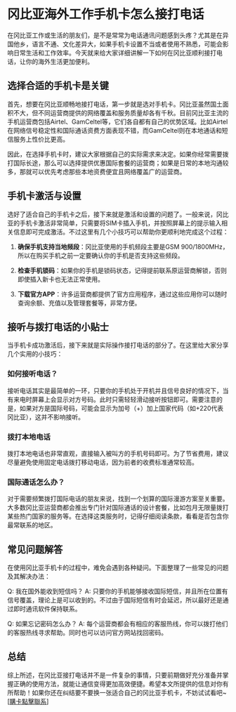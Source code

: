# 冈比亚海外工作手机卡怎么接打电话

在冈比亚工作或生活的朋友们，是不是常常为电话通讯问题感到头疼？尤其是在异国他乡，语言不通、文化差异大，如果手机卡设置不当或者使用不熟悉，可能会影响日常生活和工作效率。今天就来给大家详细讲解一下如何在冈比亚顺利接打电话，让你的海外生活更加便利。

## 选择合适的手机卡是关键

首先，想要在冈比亚顺畅地接打电话，第一步就是选对手机卡。冈比亚虽然国土面积不大，但不同运营商提供的网络覆盖和服务质量却各有千秋。目前冈比亚主流的手机运营商包括Airtel、GamCeltel等，它们各自都有自己的优势区域。比如Airtel在网络信号稳定性和国际通话资费方面表现不错，而GamCeltel则在本地通话和短信服务上性价比更高。

因此，在选择手机卡时，建议大家根据自己的实际需求来决定。如果你经常需要拨打国际长途，那么可以选择提供优惠国际套餐的运营商；如果是日常的本地沟通较多，那就可以优先考虑那些本地资费便宜且网络覆盖广的运营商。

## 手机卡激活与设置

选好了适合自己的手机卡之后，接下来就是激活和设置的问题了。一般来说，冈比亚的手机卡激活非常简单，只需要将SIM卡插入手机，并按照屏幕上的提示输入相关信息即可完成激活。不过这里有几个小技巧可以帮助你更顺利地完成这个过程：

1. **确保手机支持当地频段**：冈比亚使用的手机频段主要是GSM 900/1800MHz，所以在购买手机之前一定要确认你的手机是否支持这些频段。
   
2. **检查手机锁码**：如果你的手机是锁码状态，记得提前联系原运营商解锁，否则即使插入新卡也无法正常使用。

3. **下载官方APP**：许多运营商都提供了官方应用程序，通过这些应用你可以随时查询余额、充值以及管理套餐等，非常方便。

## 接听与拨打电话的小贴士

当手机卡成功激活后，接下来就是实际操作接打电话的部分了。在这里给大家分享几个实用的小技巧：

### 如何接听电话？

接听电话其实是最简单的一环，只要你的手机处于开机并且信号良好的情况下，当有来电时屏幕上会显示对方号码。此时只需轻轻滑动接听按钮即可。需要注意的是，如果对方是国际号码，可能会显示为加号（+）加上国家代码（如+220代表冈比亚），这并不影响接听。

### 拨打本地电话

拨打本地电话也非常直观，直接输入被叫方的手机号码即可。为了节省费用，建议尽量避免使用固定电话拨打移动电话，因为前者的收费标准通常较高。

### 国际通话怎么办？

对于需要频繁拨打国际电话的朋友来说，找到一个划算的国际漫游方案至关重要。大多数冈比亚运营商都会推出专门针对国际通话的设计套餐，比如包月无限量拨打某些热门国家的服务等。在选择这类服务时，记得仔细阅读条款，看看是否包含你最常联系的地区。

## 常见问题解答

在使用冈比亚手机卡的过程中，难免会遇到各种疑问。下面整理了一些常见的问题及其解决办法：

Q: 我在国外能收到短信吗？
A: 只要你的手机能够接收国际短信，并且所在位置有信号覆盖，理论上是可以收到的。不过由于国际短信有时会延迟，所以最好还是通过即时通讯软件保持联系。

Q: 如果忘记密码怎么办？
A: 每个运营商都会有相应的客服热线，你可以拨打他们的客服热线寻求帮助。同时也可以访问官方网站找回密码。

## 总结

综上所述，在冈比亚接打电话并不是一件复杂的事情，只要前期做好充分准备并掌握正确的使用方法，就能让通信变得更加高效便捷。希望本文所提供的信息对你有所帮助！如果你还在纠结要不要换一张适合自己的冈比亚手机卡，不妨试试看吧~ [[購卡點擊聯系](https://t.me/s/esim1088)]